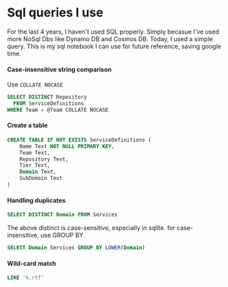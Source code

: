 # Sql queries I use

For the last 4 years, I haven't used SQL properly. Simply becasue I've used more NoSql Dbs like Dynamo DB and Cosmos DB. Today, I used a simple query. This is my sql notebook I can use for future reference, saving google time.

#### Case-insensitive string comparison

Use `COLLATE NOCASE`

```sql
SELECT DISTINCT Repository 
  FROM ServiceDefinitions 
WHERE Team = @Team COLLATE NOCASE
```

#### Create a table

```sql
CREATE TABLE IF NOT EXISTS ServiceDefinitions (
    Name Text NOT NULL PRIMARY KEY,
    Team Text,
    Repository Text,
    Tier Text,
    Domain Text,
    SubDomain Text
)

```

#### Handling duplicates

```sql
SELECT DISTINCT Domain FROM Services
```

The above distinct is case-sensitive, especially in sqlite. for case-insensitive, use GROUP BY.

```sql
SELECT Domain Services GROUP BY LOWER(Domain)
```

#### Wild-card match

```sql
LIKE '%.rtf'
```

